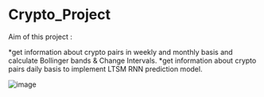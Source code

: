 # Crypto_Project

Aim of this project :


  *get information about crypto pairs in weekly and monthly basis and calculate Bollinger bands & Change Intervals.
  *get information about crypto pairs daily basis to implement LTSM RNN prediction model.

![image](https://user-images.githubusercontent.com/42588650/209485685-3cd6162a-dcd6-4f5c-aa77-d120adc0076d.png)
